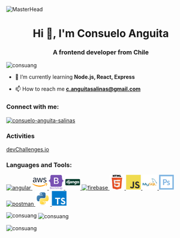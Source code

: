 ![MasterHead](https://png.pngtree.com/thumb_back/fw800/back_our/20190620/ourmid/pngtree-baby-diaper-promotion-banner-image_144383.jpg)
<h1 align="center">Hi 👋, I'm Consuelo Anguita</h1>
<h3 align="center">A frontend developer from Chile</h3>

<p align="left"> <img src="https://komarev.com/ghpvc/?username=consuang&label=Profile%20views&color=0e75b6&style=flat" alt="consuang" /> </p>

- 🌱 I’m currently learning **Node.js, React, Express**

- 📫 How to reach me **c.anguitasalinas@gmail.com**

<h3 align="left">Connect with me:</h3>
<p align="left">
<a href="https://linkedin.com/in/consuelo-anguita-salinas" target="blank"><img align="center" src="https://raw.githubusercontent.com/rahuldkjain/github-profile-readme-generator/master/src/images/icons/Social/linked-in-alt.svg" alt="consuelo-anguita-salinas" height="30" width="40" /></a>
</p>

<h3 align="left">Activities</h3>
<p align="left">
<a href="https://devchallenges.io/portfolio/ConsuAng" target="blank">devChallenges.io
</a>
</p>

<h3 align="left">Languages and Tools:</h3>
<p align="left"> <a href="https://angular.io" target="_blank" rel="noreferrer"> <img src="https://angular.io/assets/images/logos/angular/angular.svg" alt="angular" width="40" height="40"/> </a> <a href="https://aws.amazon.com" target="_blank" rel="noreferrer"> <img src="https://raw.githubusercontent.com/devicons/devicon/master/icons/amazonwebservices/amazonwebservices-original-wordmark.svg" alt="aws" width="40" height="40"/> </a> <a href="https://getbootstrap.com" target="_blank" rel="noreferrer"> <img src="https://raw.githubusercontent.com/devicons/devicon/master/icons/bootstrap/bootstrap-plain-wordmark.svg" alt="bootstrap" width="40" height="40"/> </a> <a href="https://www.djangoproject.com/" target="_blank" rel="noreferrer"> <img src="https://raw.githubusercontent.com/devicons/devicon/master/icons/django/django-original.svg" alt="django" width="40" height="40"/> </a> <a href="https://firebase.google.com/" target="_blank" rel="noreferrer"> <img src="https://www.vectorlogo.zone/logos/firebase/firebase-icon.svg" alt="firebase" width="40" height="40"/> </a> <a href="https://www.w3.org/html/" target="_blank" rel="noreferrer"> <img src="https://raw.githubusercontent.com/devicons/devicon/master/icons/html5/html5-original-wordmark.svg" alt="html5" width="40" height="40"/> </a> <a href="https://developer.mozilla.org/en-US/docs/Web/JavaScript" target="_blank" rel="noreferrer"> <img src="https://raw.githubusercontent.com/devicons/devicon/master/icons/javascript/javascript-original.svg" alt="javascript" width="40" height="40"/> </a> <a href="https://www.mysql.com/" target="_blank" rel="noreferrer"> <img src="https://raw.githubusercontent.com/devicons/devicon/master/icons/mysql/mysql-original-wordmark.svg" alt="mysql" width="40" height="40"/> </a> <a href="https://www.photoshop.com/en" target="_blank" rel="noreferrer"> <img src="https://raw.githubusercontent.com/devicons/devicon/master/icons/photoshop/photoshop-line.svg" alt="photoshop" width="40" height="40"/> </a> <a href="https://postman.com" target="_blank" rel="noreferrer"> <img src="https://www.vectorlogo.zone/logos/getpostman/getpostman-icon.svg" alt="postman" width="40" height="40"/> </a> <a href="https://www.python.org" target="_blank" rel="noreferrer"> <img src="https://raw.githubusercontent.com/devicons/devicon/master/icons/python/python-original.svg" alt="python" width="40" height="40"/> </a> <a href="https://www.typescriptlang.org/" target="_blank" rel="noreferrer"> <img src="https://raw.githubusercontent.com/devicons/devicon/master/icons/typescript/typescript-original.svg" alt="typescript" width="40" height="40"/> </a> </p>

<p><img align="left" src="https://github-readme-stats.vercel.app/api/top-langs?username=consuang&show_icons=true&locale=en&layout=compact" alt="consuang" /></p>

<p>&nbsp;<img align="center" src="https://github-readme-stats.vercel.app/api?username=consuang&show_icons=true&locale=en" alt="consuang" /></p>

<p><img align="center" src="https://github-readme-streak-stats.herokuapp.com/?user=consuang&" alt="consuang" /></p>
